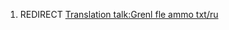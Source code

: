 1.  REDIRECT [Translation talk:Grenl fle ammo
    txt/ru](Translation_talk:Grenl_fle_ammo_txt/ru "wikilink")